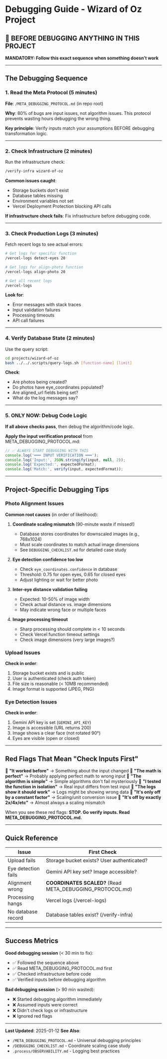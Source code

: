 # Debugging Guide - Wizard of Oz Project

## 🚨 BEFORE DEBUGGING ANYTHING IN THIS PROJECT

**MANDATORY: Follow this exact sequence when something doesn't work**

---

## The Debugging Sequence

### 1. Read the Meta Protocol (5 minutes)

**File**: `/META_DEBUGGING_PROTOCOL.md` (in repo root)

**Why**: 80% of bugs are input issues, not algorithm issues. This protocol prevents wasting hours debugging the wrong thing.

**Key principle**: Verify inputs match your assumptions BEFORE debugging transformation logic.

---

### 2. Check Infrastructure (2 minutes)

Run the infrastructure check:
```bash
/verify-infra wizard-of-oz
```

**Common issues caught**:
- Storage buckets don't exist
- Database tables missing
- Environment variables not set
- Vercel Deployment Protection blocking API calls

**If infrastructure check fails**: Fix infrastructure before debugging code.

---

### 3. Check Production Logs (3 minutes)

Fetch recent logs to see actual errors:
```bash
# Get logs for specific function
/vercel-logs detect-eyes 20

# Get logs for align-photo function
/vercel-logs align-photo 20

# Get all recent logs
/vercel-logs
```

**Look for**:
- Error messages with stack traces
- Input validation failures
- Processing timeouts
- API call failures

---

### 4. Verify Database State (2 minutes)

Use the query script:
```bash
cd projects/wizard-of-oz
bash ../../.scripts/query-logs.sh [function-name] [limit]
```

**Check**:
- Are photos being created?
- Do photos have eye_coordinates populated?
- Are aligned_url fields being set?
- What do the log messages say?

---

### 5. ONLY NOW: Debug Code Logic

**If all above checks pass**, then debug the algorithm/code logic.

**Apply the input verification protocol** from META_DEBUGGING_PROTOCOL.md:

```javascript
// ✅ ALWAYS START DEBUGGING WITH THIS
console.log('═══ INPUT VERIFICATION ═══');
console.log('Input:', JSON.stringify(input, null, 2));
console.log('Expected:', expectedFormat);
console.log('Match:', verify(input, expectedFormat));
```

---

## Project-Specific Debugging Tips

### Photo Alignment Issues

**Common root causes** (in order of likelihood):

1. **Coordinate scaling mismatch** (90-minute waste if missed!)
   - Database stores coordinates for downscaled images (e.g., 768x1024)
   - Must scale coordinates to match actual image dimensions
   - See `DEBUGGING_CHECKLIST.md` for detailed case study

2. **Eye detection confidence too low**
   - Check `eye_coordinates.confidence` in database
   - Threshold: 0.75 for open eyes, 0.65 for closed eyes
   - Adjust lighting or wait for better photo

3. **Inter-eye distance validation failing**
   - Expected: 10-50% of image width
   - Check actual distance vs. image dimensions
   - May indicate wrong face or multiple faces

4. **Image processing timeout**
   - Sharp processing should complete in < 10 seconds
   - Check Vercel function timeout settings
   - Check image dimensions (very large images?)

### Upload Issues

**Check in order**:

1. Storage bucket exists and is public
2. User is authenticated (check auth token)
3. File size is reasonable (< 10MB recommended)
4. Image format is supported (JPEG, PNG)

### Eye Detection Issues

**Check in order**:

1. Gemini API key is set (`GEMINI_API_KEY`)
2. Image is accessible (URL returns 200)
3. Image shows a clear face (not rotated 90°)
4. Eyes are visible (open or closed)

---

## Red Flags That Mean "Check Inputs First"

🚩 **"It worked before"** → Something about the input changed
🚩 **"The math is perfect"** → Probably applying perfect math to wrong input
🚩 **"The algorithm is simple"** → Simple algorithms don't fail mysteriously
🚩 **"I tested the function in isolation"** → Real input differs from test input
🚩 **"The logs show it should work"** → Logs might be showing wrong data
🚩 **"It's only off by a constant factor"** → Scaling/unit conversion issue
🚩 **"It's off by exactly 2x/4x/etc"** → Almost always a scaling mismatch

When you see these red flags: **STOP. Go verify inputs. Read META_DEBUGGING_PROTOCOL.md.**

---

## Quick Reference

| Issue | First Check |
|-------|-------------|
| Upload fails | Storage bucket exists? User authenticated? |
| Eye detection fails | Gemini API key set? Image accessible? |
| Alignment wrong | **COORDINATES SCALED?** (Read META_DEBUGGING_PROTOCOL.md) |
| Processing hangs | Vercel logs (/vercel-logs) |
| No database record | Database tables exist? (/verify-infra) |

---

## Success Metrics

**Good debugging session** (< 30 min to fix):
- ✅ Followed the sequence above
- ✅ Read META_DEBUGGING_PROTOCOL.md first
- ✅ Checked infrastructure before code
- ✅ Verified inputs before debugging algorithm

**Bad debugging session** (> 90 min wasted):
- ❌ Started debugging algorithm immediately
- ❌ Assumed inputs were correct
- ❌ Didn't check logs or infrastructure
- ❌ Ignored red flags

---

**Last Updated**: 2025-01-12
**See Also**:
- `/META_DEBUGGING_PROTOCOL.md` - Universal debugging principles
- `/DEBUGGING_CHECKLIST.md` - Coordinate scaling case study
- `.process/OBSERVABILITY.md` - Logging best practices
